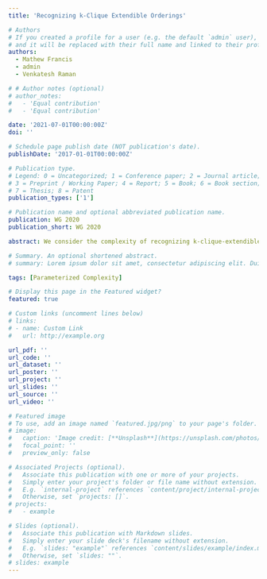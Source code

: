 ```yaml
---
title: 'Recognizing k-Clique Extendible Orderings'

# Authors
# If you created a profile for a user (e.g. the default `admin` user), write the username (folder name) here
# and it will be replaced with their full name and linked to their profile.
authors:
  - Mathew Francis
  - admin
  - Venkatesh Raman

# # Author notes (optional)
# author_notes:
#   - 'Equal contribution'
#   - 'Equal contribution'

date: '2021-07-01T00:00:00Z'
doi: ''

# Schedule page publish date (NOT publication's date).
publishDate: '2017-01-01T00:00:00Z'

# Publication type.
# Legend: 0 = Uncategorized; 1 = Conference paper; 2 = Journal article;
# 3 = Preprint / Working Paper; 4 = Report; 5 = Book; 6 = Book section;
# 7 = Thesis; 8 = Patent
publication_types: ['1']

# Publication name and optional abbreviated publication name.
publication: WG 2020
publication_short: WG 2020

abstract: We consider the complexity of recognizing k-clique-extendible graphs (k-C-E graphs) introduced by Spinrad (Efficient Graph Representations, AMS 2003), which are generalizations of comparability graphs. A graph is k-clique-extendible if there is an ordering of the vertices such that whenever two overlapping k-cliques A and B have k−1 common vertices, and these common vertices appear between the two vertices a,b∈(A∖B)∪(B∖A) in the ordering, there is an edge between a and b, implying that A∪B is a (k+1)-clique. Such an ordering is said to be a k-C-E ordering. These graphs arise in applications related to modelling preference relations. Recently, it has been shown that a maximum clique in such a graph can be found in nO(k) time [Hamburger et al. 2017] when the ordering is given. When k is 2, such graphs are precisely the well-known class of comparability graphs and when k is 3 they are called triangle-extendible graphs. It has been shown that triangle-extendible graphs appear as induced subgraphs of visibility graphs of simple polygons, and the complexity of recognizing them has been mentioned as an open problem in the literature. While comparability graphs (i.e. 2-C-E graphs) can be recognized in polynomial time, we show that recognizing k-C-E graphs is NP-hard for any fixed k≥3 and CO-NP-hard when k is part of the input. While our NP-hardness reduction for k≥4 is from the betweenness problem, for k=3, our reduction is an intricate one from the 3-colouring problem. We also show that the problems of determining whether a given ordering of the vertices of a graph is a k-C-E ordering, and that of finding a maximum clique in a k-C-E graph, given a k-C-E ordering, are hard for the parameterized complexity classes CO-W[1] and W[1] respectively, when parameterized by k. However we show that the former is fixed-parameter tractable when parameterized by the treewidth of the graph. We also show that the dual parameterizations of all the problems that we study are fixed parameter tractable.

# Summary. An optional shortened abstract.
# summary: Lorem ipsum dolor sit amet, consectetur adipiscing elit. Duis posuere tellus ac convallis placerat. Proin tincidunt magna sed ex sollicitudin condimentum.

tags: [Parameterized Complexity]

# Display this page in the Featured widget?
featured: true

# Custom links (uncomment lines below)
# links:
# - name: Custom Link
#   url: http://example.org

url_pdf: ''
url_code: ''
url_dataset: ''
url_poster: ''
url_project: ''
url_slides: ''
url_source: ''
url_video: ''

# Featured image
# To use, add an image named `featured.jpg/png` to your page's folder.
# image:
#   caption: 'Image credit: [**Unsplash**](https://unsplash.com/photos/pLCdAaMFLTE)'
#   focal_point: ''
#   preview_only: false

# Associated Projects (optional).
#   Associate this publication with one or more of your projects.
#   Simply enter your project's folder or file name without extension.
#   E.g. `internal-project` references `content/project/internal-project/index.md`.
#   Otherwise, set `projects: []`.
# projects:
#   - example

# Slides (optional).
#   Associate this publication with Markdown slides.
#   Simply enter your slide deck's filename without extension.
#   E.g. `slides: "example"` references `content/slides/example/index.md`.
#   Otherwise, set `slides: ""`.
# slides: example
---
```


<!-- {{% callout note %}}
Click the _Cite_ button above to demo the feature to enable visitors to import publication metadata into their reference management software.
{{% /callout %}}

{{% callout note %}}
Create your slides in Markdown - click the _Slides_ button to check out the example.
{{% /callout %}}

Supplementary notes can be added here, including [code, math, and images](https://wowchemy.com/docs/writing-markdown-latex/). -->
